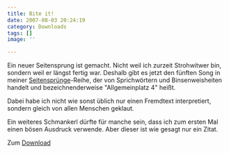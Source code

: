 ```yaml
---
title: Bite it!
date: 2007-08-03 20:24:19
category: Downloads
tags: []
image: ''

---
```


Ein neuer Seitensprung ist gemacht. Nicht weil ich zurzeit Strohwitwer bin, sondern weil er längst fertig war. Deshalb gibt es jetzt den fünften Song in meiner [Seitensprünge](http://www.misantropolis.de/downloads)-Reihe, der von Sprichwörtern und Binsenweisheiten handelt und bezeichnenderweise "Allgemeinplatz 4" heißt.  

  

Dabei habe ich nicht wie sonst üblich nur einen Fremdtext interpretiert, sondern gleich von allen Menschen geklaut.  

  

Ein weiteres Schmankerl dürfte für manche sein, dass ich zum ersten Mal einen bösen Ausdruck verwende. Aber dieser ist wie gesagt nur ein Zitat.  

  

Zum [Download](http://www.misantropolis.de/downloads)
